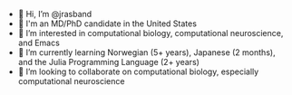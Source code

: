 - 👋 Hi, I’m @jrasband
- 🔬 I'm an MD/PhD candidate in the United States
- 👀 I’m interested in computational biology, computational neuroscience, and Emacs
- 🌱 I’m currently learning Norwegian (5+ years), Japanese (2 months), and the Julia Programming Language (2+ years)
- 💞️ I’m looking to collaborate on computational biology, especially computational neuroscience


<!---
- 📫 How to reach me: rasbandj@protonmail.com
jrasband/jrasband is a ✨ special ✨ repository because its `README.md` (this file) appears on your GitHub profile.
You can click the Preview link to take a look at your changes.
--->
